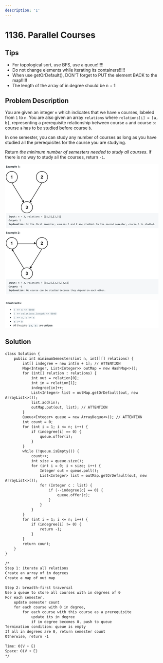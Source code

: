 ```yaml
---
description: '1'
---
```


# 1136. Parallel Courses

## Tips

* For topological sort, use BFS, use a queue!!!!!
* Do not change elements while iterating its containers!!!!!
* When use getOrDefault\(\), DON'T forget to PUT the element BACK to the map!!!!!
* The length of the array of in degree should be n + 1

## Problem Description

You are given an integer `n` which indicates that we have `n` courses, labeled from `1` to `n`. You are also given an array `relations` where `relations[i] = [a, b]`, representing a prerequisite relationship between course `a` and course `b`: course `a` has to be studied before course `b`.

In one semester, you can study any number of courses as long as you have studied all the prerequisites for the course you are studying.

Return _the minimum number of semesters needed to study all courses_. If there is no way to study all the courses, return `-1`.

![](../.gitbook/assets/image%20%2840%29.png)

![](../.gitbook/assets/image%20%2839%29.png)

## Solution

```text
class Solution {
    public int minimumSemesters(int n, int[][] relations) {
        int[] indegree = new int[n + 1]; // ATTENTION
        Map<Integer, List<Integer>> outMap = new HashMap<>();
        for (int[] relation : relations) {
            int out = relation[0];
            int in = relation[1];
            indegree[in]++;
            List<Integer> list = outMap.getOrDefault(out, new ArrayList<>());
            list.add(in);
            outMap.put(out, list); // ATTENTION
        }
        Queue<Integer> queue = new ArrayDeque<>(); // ATTENTION
        int count = 0;
        for (int i = 1; i <= n; i++) {
            if (indegree[i] == 0) {
                queue.offer(i);
            }
        }
        while (!queue.isEmpty()) {
            count++;
            int size = queue.size();
            for (int i = 0; i < size; i++) {
                Integer out = queue.poll();
                List<Integer> list = outMap.getOrDefault(out, new ArrayList<>());
                for (Integer c : list) {
                    if (--indegree[c] == 0) {
                        queue.offer(c);
                    }
                }
            }
        }
        for (int i = 1; i <= n; i++) {
            if (indegree[i] != 0) {
                return -1;
            }
        }
        return count;
    }
}

/*
Step 1: iterate all relations
Create an array of in degrees
Create a map of out map

Step 2: breadth-first traversal
Use a queue to store all courses with in degrees of 0
For each semester,
    update semester count
    for each course with 0 in degree,
        for each course with this course as a prerequisite
            update its in degree
            if in degree becomes 0, push to queue
Termination condition: queue is empty
If all in degrees are 0, return semester count
Otherwise, return -1

Time: O(V + E)
Space: O(V + E)
*/
```

